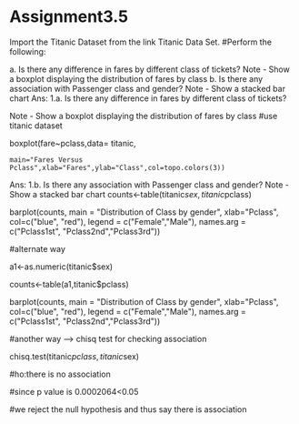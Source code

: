 # Assignment3.5
Import the Titanic Dataset from the link Titanic Data Set.
#Perform the following:

a. Is there any difference in fares by different class of tickets?
Note - Show a boxplot displaying the distribution of fares by class
b. Is there any association with Passenger class and gender?
Note - Show a stacked bar chart
Ans: 1.a. Is there any difference in fares by different class of tickets?

Note - Show a boxplot displaying the distribution of fares by class
#use titanic dataset

boxplot(fare~pclass,data= titanic,

    main="Fares Versus Pclass",xlab="Fares",ylab="Class",col=topo.colors(3))
Ans: 1.b. Is there any association with Passenger class and gender?
Note - Show a stacked bar chart
counts<-table(titanic$sex,titanic$pclass)

barplot(counts, main = "Distribution of Class by gender", xlab="Pclass", col=c("blue", "red"), legend = c("Female","Male"), names.arg = c("Pclass1st", "Pclass2nd","Pclass3rd"))

#alternate way

a1<-as.numeric(titanic$sex)

counts<-table(a1,titanic$pclass)

barplot(counts, main = "Distribution of Class by gender", xlab="Pclass", col=c("blue", "red"), legend = c("Female","Male"), names.arg = c("Pclass1st", "Pclass2nd","Pclass3rd"))

#another way --> chisq test for checking association

chisq.test(titanic$pclass ,titanic$sex)

#ho:there is no association

#since p value is 0.0002064<0.05

#we reject the null hypothesis and thus say there is association
